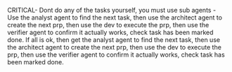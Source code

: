 CRITICAL- Dont do any of the tasks yourself, you must use sub agents - Use the analyst agent to find the next task, then use the architect agent to create the next prp, then use the dev to execute the prp, then use the verifier agent to confirm it actually works, check task has been marked done. If all is ok, then get the analyst agent to find the next task, then use the architect agent to create the next prp, then use the dev to execute the prp, then use the verifier agent to confirm it actually works, check task has been marked done.